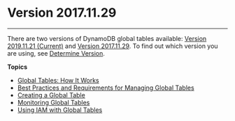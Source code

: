 # Version 2017\.11\.29<a name="globaltables.V1"></a>

****  
There are two versions of DynamoDB global tables available: [Version 2019\.11\.21 \(Current\)](globaltables.V2.md) and [Version 2017\.11\.29](#globaltables.V1)\. To find out which version you are using, see [Determine Version](globaltables.DetermineVersion.md)\.

**Topics**
+ [Global Tables: How It Works](globaltables_HowItWorks.md)
+ [Best Practices and Requirements for Managing Global Tables](globaltables_reqs_bestpractices.md)
+ [Creating a Global Table](globaltables.tutorial.md)
+ [Monitoring Global Tables](globaltables_monitoring.md)
+ [Using IAM with Global Tables](gt_IAM.md)